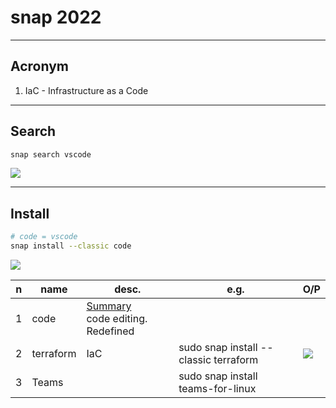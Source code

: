 # snap 2022

---

## Acronym
1. IaC - Infrastructure as a Code

---

## Search
````sh
snap search vscode
````
[<img src="https://i.imgur.com/rVPSejN.png">](https://i.imgur.com/rVPSejN.png)

---

## Install
````sh
# code = vscode
snap install --classic code
````
[<img src="https://i.imgur.com/Q94DNsV.png">](https://i.imgur.com/Q94DNsV.png)

|n|name|desc.|e.g.|O/P|
|-|----|-----|----|---|
|1|code|<ins>Summary</ins><br/>code editing. Redefined||
|2|terraform|IaC|sudo snap install --classic terraform|[<img src="https://i.imgur.com/30Bun4L.png">](https://i.imgur.com/30Bun4L.png)|
|3|Teams||sudo snap install teams-for-linux|
